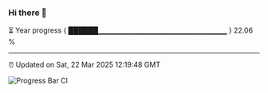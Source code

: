 ### Hi there 👋

⏳ Year progress { ██████▁▁▁▁▁▁▁▁▁▁▁▁▁▁▁▁▁▁▁▁▁▁▁▁ } 22.06 %

---

⏰ Updated on Sat, 22 Mar 2025 12:19:48 GMT

![Progress Bar CI](https://github.com/code-lakshay/GitHub-Actions-Demo/workflows/Progress%20Bar%20CI/badge.svg)
